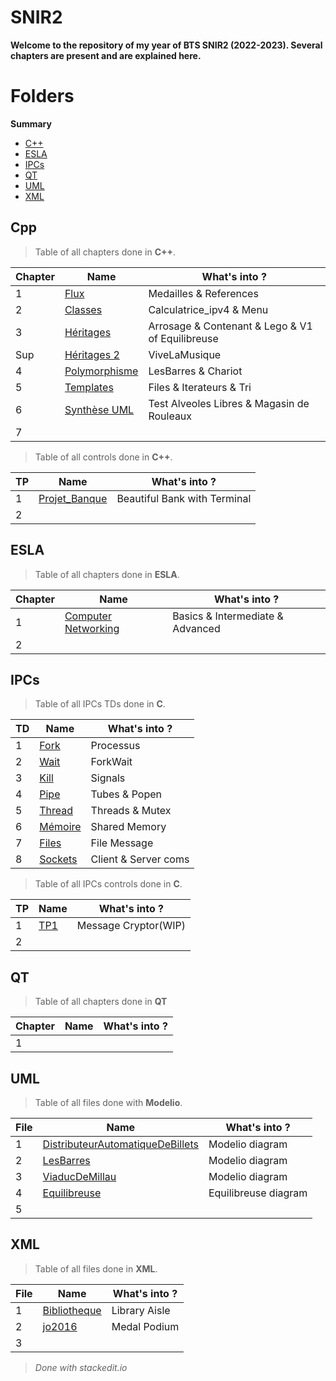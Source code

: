 # SNIR2
**Welcome to the repository of my year of BTS SNIR2 (2022-2023). Several chapters are present and are explained here.**

# Folders
**Summary**

- [C++](#cpp)
- [ESLA](#esla)
- [IPCs](#ipcs)
- [QT](#qt)
- [UML](#uml)
- [XML](#xml)

## Cpp
> Table of all chapters done in **C++**.

|Chapter|Name        |What's into ?       |
|-------|------------|--------------------|
|1|[Flux](https://github.com/ClementDaguenet/SNIR2/tree/main/C%2B%2B/CH1_Les_Flux)|Medailles & References|
|2|[Classes](https://github.com/ClementDaguenet/SNIR2/tree/main/C%2B%2B/CH2_Les_Classes) |Calculatrice_ipv4 & Menu|
|3|[Héritages](https://github.com/ClementDaguenet/SNIR2/tree/main/C%2B%2B/CH3_LesHeritages)|Arrosage & Contenant & Lego & V1 of Equilibreuse|
|Sup|[Héritages 2](https://github.com/ClementDaguenet/SNIR2/tree/main/C%2B%2B/CHSUP_Heritage)|ViveLaMusique|
|4|[Polymorphisme](https://github.com/ClementDaguenet/SNIR2/tree/main/C%2B%2B/CH4_Polymorphisme)|LesBarres & Chariot|
|5|[Templates](https://github.com/ClementDaguenet/SNIR2/tree/main/C%2B%2B/CH5_Les_Templates)|Files & Iterateurs & Tri|
|6|[Synthèse UML](https://github.com/ClementDaguenet/SNIR2/tree/main/C%2B%2B/TPSynthese_UML)|Test Alveoles Libres & Magasin de Rouleaux|
|7|[]()||

> Table of all controls done in **C++**.

|TP     |Name        |What's into ?       |
|-------|------------|--------------------|
|1|[Projet_Banque](https://github.com/ClementDaguenet/SNIR2/tree/main/C%2B%2B/TPCTRL1_Projet_Banque/Banque)|Beautiful Bank with Terminal|
|2|||

## ESLA
> Table of all chapters done in **ESLA**.

|Chapter|Name        |What's into ?       |
|-------|------------|--------------------|
|1|[Computer Networking](https://github.com/ClementDaguenet/SNIR2/tree/main/ESLA/Computer%20Networking)|Basics & Intermediate & Advanced|
|2|||

## IPCs
> Table of all IPCs TDs done in **C**.

|TD|Name        |What's into ?                          |
|-------|------------|--------------------|
|1|[Fork](https://github.com/ClementDaguenet/SNIR2/tree/main/IPCs/C/TD1)|Processus|
|2|[Wait](https://github.com/ClementDaguenet/SNIR2/tree/main/IPCs/C/TD2)|ForkWait|
|3|[Kill](https://github.com/ClementDaguenet/SNIR2/tree/main/IPCs/C/TD3)|Signals|
|4|[Pipe](https://github.com/ClementDaguenet/SNIR2/tree/main/IPCs/C/TD4)|Tubes & Popen|
|5|[Thread](https://github.com/ClementDaguenet/SNIR2/tree/main/IPCs/C/TD5)|Threads & Mutex|
|6|[Mémoire](https://github.com/ClementDaguenet/SNIR2/tree/main/IPCs/C/TD6)|Shared Memory|
|7|[Files](https://github.com/ClementDaguenet/SNIR2/tree/main/IPCs/C/TD7)|File Message|
|8|[Sockets](https://github.com/ClementDaguenet/SNIR2/tree/main/IPCs/C/Sockets)|Client & Server coms|

> Table of all IPCs controls done in **C**.

|TP     |Name        |What's into ?       |
|-------|------------|--------------------|
|1|[TP1](https://github.com/ClementDaguenet/SNIR2/tree/main/IPCs/TP/TP1)|Message Cryptor(WIP)|
|2|||

## QT
> Table of all chapters done in **QT**

|Chapter|Name        |What's into ?       |
|-------|------------|--------------------|
|1|[]()||

## UML
> Table of all files done with **Modelio**.

|File|Name        |What's into ?                          |
|-------|------------|--------------------|
|1|[DistributeurAutomatiqueDeBillets](https://github.com/ClementDaguenet/SNIR2/tree/main/UML/DistributeurAutomatiqueDeBillets)|Modelio diagram|
|2|[LesBarres](https://github.com/ClementDaguenet/SNIR2/tree/main/UML/LesBarres) |Modelio diagram|
|3|[ViaducDeMillau](https://github.com/ClementDaguenet/SNIR2/tree/main/UML/ViaducDeMillau)|Modelio diagram|
|4|[Equilibreuse](https://github.com/ClementDaguenet/SNIR2/tree/main/UML/Equilibreuse_CoursUML)|Equilibreuse diagram|
|5|[]()||

## XML
> Table of all files done in **XML**.

|File|Name        |What's into ?                          |
|-------|------------|--------------------|
|1|[Bibliotheque](https://github.com/ClementDaguenet/SNIR2/tree/main/XML/Bibliotheque)|Library Aisle|
|2|[jo2016](https://github.com/ClementDaguenet/SNIR2/tree/main/XML/jo2016)|Medal Podium|
|3|[]()||

>*Done with stackedit.io*
